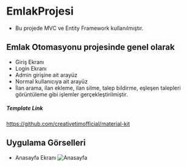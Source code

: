 # EmlakProjesi
* Bu projede MVC ve Entity Framework kullanılmıştır.

## Emlak Otomasyonu projesinde genel olarak
* Giriş Ekranı 
* Login Ekranı
* Admin girişine ait arayüz
* Normal kullanıcıya ait arayüz
* İlan arama, ilan ekleme, ilan silme, talep bildirme, eşleşen talepleri görüntüleme gibi işlemler gerçekleştirilmiştir.

##### Template Link

https://github.com/creativetimofficial/material-kit


## Uygulama Görselleri

* Anasayfa Ekranı
![Anasayfa](https://user-images.githubusercontent.com/33198774/62043180-6544c900-b208-11e9-8ca6-21c1995e276e.png)


